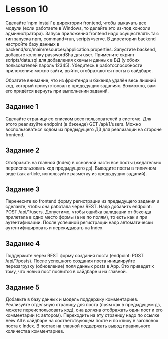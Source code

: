 # Lesson 10
Сделайте ‘npm install’ в директории frontend, чтобы выкачать все модули (если работаете в Windows, то делайте это из-под консоли администратора). Запуск приложения frontend надо осуществлять так: тип запуска npm, command=run, scripts=serve. В директории backend настройте базу данных в backend/src/main/resources/application.properties. Запустите backend, добавьте колонку passwordSha для user. Примените скрипт scripts/data.sql для добавления схемы и данных в БД (у обоих пользователей пароль 12345). Убедитесь в работоспособности приложения: можно зайти, выйти, отображаются посты в сайдбаре.

Обратите внимание, что из фронтенда и бэкенда удалён весь лишний код, который присутствовал в предыдущих заданиях. Возможно, вам его придётся вернуть при выполнении заданий.

## Задание 1
Сделайте страницу со списком всех пользователей в системе. Для этого реализуйте endpoint (в бэкенде) GET /api/1/users. Можно воспользоваться кодом из предыдущего ДЗ для реализации на стороне frontend.

## Задание 2
Отобразить на главной (Index) в основной части все посты (жедательно переиспользовать код предыдущего дз). Выводите посты в типичном виде (как article, используйте разметку из предыдущих заданий).

## Задание 3
Перенесите во frontend форму регистрации из предыдущего задания и сделайте, чтобы она работала через REST. Надо добавить endpoint: POST /api/1/users. Допустимо, чтобы ошибка валидации от бэкенда прилетала в одно место формы (а не по полям), то есть как и при аутентификации. После успешной регистрации надо автоматически аутентифицировать и перекидывать на Index.

## Задание 4
Поддержите через REST форму создания поста (endpoint: POST /api/1/posts). После успешного создания поста инициируйте перезагрузку (обновление) поля данных posts в App. Это приведет к тому, что новый пост появится в сайдбаре и на главной.

## Задание 5
Добавьте в базу данных и модель поддержку комментариев. Реализуйте отдельную страницу для поста (прям как в предыдущем дз, можете переиспользовать код), она должна отображать один пост и его комментарии (с автором). Переходить на эту страницу надо по ссылке Veiw All в сайдбаре на соответствующем посте и по клику в заголовок поста с Index. В постах на главной поддержать вывод правильного количества комментариев.
